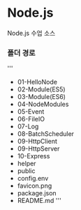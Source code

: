 # Node.js

Node.js 수업 소스

### 폴더 경로

'''

- 01-HelloNode
- 02-Module(ES5)
- 03-Module(ES6)
- 04-NodeModules
- 05-Event
- 06-FileIO
- 07-Log
- 08-BatchScheduler
- 09-HttpClient
- 09-HttpServer
- 10-Express
- helper
- public
- config.env
- favicon.png
- package.json
- README.md
  '''

